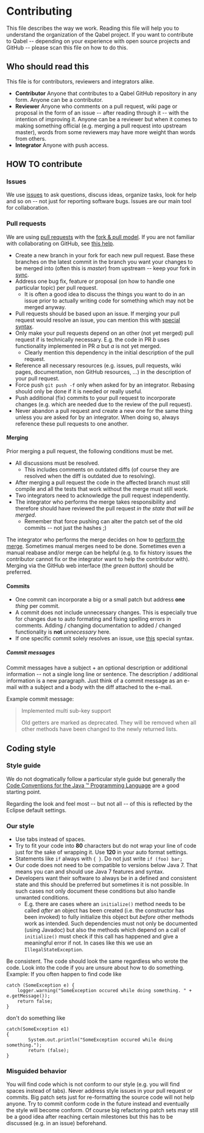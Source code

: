 # Contributing

This file describes the way we work. Reading this file will help you to understand the organization of the Qabel project. If you want to contribute to Qabel -- depending on your experience with open source projects and GitHub -- please scan this file on how to do this.

## Who should read this

This file is for contributors, reviewers and integrators alike.

* **Contributor** Anyone that contributes to a Qabel GitHub repository in any form. Anyone can be a contributor.
* **Reviewer** Anyone who comments on a pull request, wiki page or proposal in the form of an issue -- after reading through it -- with the intention of improving it. Anyone can be a reviewer but when it comes to making something official (e.g. merging a pull request into upstream master), words from some reviewers may have more weight than words from others.
* **Integrator** Anyone with push access.

## HOW TO contribute

### Issues
We use [issues](https://help.github.com/articles/about-issues/) to ask questions, discuss ideas, organize tasks, look for help and so on -- not just for reporting software bugs. Issues are our main tool for collaboration.

### Pull requests
We are using [pull requests](https://help.github.com/articles/using-pull-requests/) with the [fork & pull model](https://help.github.com/articles/using-pull-requests/#fork--pull). If you are not familiar with collaborating on GitHub, see [this help](https://help.github.com/categories/collaborating/).

* Create a new branch in your fork for each new pull request. Base these branches on the latest commit in the branch you want your changes to be merged into (often this is *master*) from upstream -- keep your fork in [sync](https://help.github.com/articles/syncing-a-fork/).
* Address one bug fix, feature or proposal (on how to handle one particular topic) per pull request.
  * It is often a good idea to discuss the things you want to do in an issue prior to actually writing code for something which may not be merged anyway.
* Pull requests should be based upon an issue. If merging your pull request would resolve an issue, you can mention this with [special syntax](https://github.com/blog/1506-closing-issues-via-pull-requests).
* Only make your pull requests depend on an other (not yet merged) pull request if is technically necessary. E.g. the code in PR *b* uses functionality implemented in PR *a* but *a* is not yet merged.
  * Clearly mention this dependency in the initial description of the pull request.
* Reference all necessary resources (e.g. issues, pull requests, wiki pages, documentation, non GitHub resources, ...) in the description of your pull request.
* Force push `git push -f` only when asked for by an integrator. Rebasing should only be done if it is needed or really useful.
* Push additional (fix) commits to your pull request to incorporate changes (e.g. which are needed due to the review of the pull request).
* Never abandon a pull request and create a new one for the same thing unless you are asked for by an integrator. When doing so, always reference these pull requests to one another.

#### Merging
Prior merging a pull request, the following conditions must be met.
* All discussions must be resolved.
  * This includes comments on outdated diffs (of course they are resolved when the diff is outdated due to resolving).
* After merging a pull request the code in the affected branch must still compile and all the tests that work without the merge must still work.
* Two integrators need to acknowledge the pull request independently.
* The integrator who performs the merge takes responsibility and therefore should have reviewed the pull request *in the state that will be merged*.
  * Remember that force pushing can alter the patch set of the old commits -- not just the hashes ;)

The integrator who performs the merge decides on how to [perform the merge](https://help.github.com/articles/merging-a-pull-request/). Sometimes manual merges need to be done. Sometimes even a manual reabase and/or merge can be helpful (e.g. to fix history issues the contributor cannot fix or the integrator want to help the contributor with). Merging via the GitHub web interface (the *green button*) should be preferred.

#### Commits
* One commit can incorporate a big or a small patch but address **one** *thing* per commit.
* A commit does not include unnecessary changes. This is especially true for changes due to auto formating and fixing spelling errors in comments. Adding / changing documentation to added / changed functionality is **not** *unnecessary* here.
* If one specific commit solely resolves an issue, use [this](https://help.github.com/articles/closing-issues-via-commit-messages/) special syntax.

##### Commit messages
Commit messages have a subject + an optional description or additional information -- not a single long line or sentence. The description / additional information is a new paragraph. Just think of a commit message as an e-mail with a subject and a body with the diff attached to the e-mail.

Example commit message:
> Implemented multi sub-key support
>
> Old getters are marked as deprecated. They will be removed when all other
> methods have been changed to the newly returned lists.

## Coding style

### Style guide
We do not dogmatically follow a particular style guide but generally the [Code Conventions for the Java :tm: Programming Language](http://www.oracle.com/technetwork/java/javase/documentation/codeconvtoc-136057.html) are a good starting point.

Regarding the look and feel most -- but not all -- of this is reflected by the Eclipse default settings.

### Our style
* Use tabs instead of spaces.
* Try to fit your code into **80** characters but do not wrap your line of code just for the sake of wrapping it. Use **120** in your auto format settings.
* Statements like ```if``` always with ```{ }```. Do not just write ```if (foo) bar;```
* Our code does not need to be compatible to versions below Java 7. That means you can and should use Java 7 features and syntax.
* Developers want their software to always be in a defined and consistent state and this should be preferred but sometimes it is not possible. In such cases not only document these conditions but also handle unwanted conditions.
  * E.g. there are cases where an ```initialize()``` method needs to be called *after* an object has been created (i.e. the constructor has been invoked) to fully initialize this object but *before* other methods work as intended. Such dependencies must not only be documented (using Javadoc) but also the methods which depend on a call of ```initialize()``` must check if this call has happened and give a meaningful error if not. In cases like this we use an ```IllegalStateException```.

Be consistent. The code should look the same regardless who wrote the code. Look into the code if you are unsure about how to do something.
Example:
If you often happen to find code like
```
catch (SomeException e) {
    logger.warning("SomeException occured while doing something. " + e.getMessage());
    return false;
}
```
don't do something like
```
catch(SomeException e1)
{
        System.out.println("SomeException occured while doing something.");
        return (false);
}
```

### Misguided behavior
You will find code which is not conform to our style (e.g. you will find spaces instead of tabs). Never address style issues in your pull request or commits. Big patch sets just for re-formatting the source code will not help anyone. Try to commit conform code in the future instead and eventually the style will become conform. Of course big refactoring patch sets may still be a good idea after reaching certain milestones but this has to be discussed (e.g. in an issue) beforehand.
